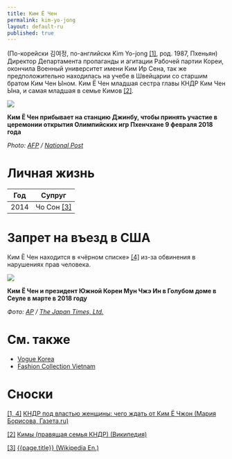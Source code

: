 ```yaml
---
title: Ким Ё Чен
permalink: kim-yo-jong
layout: default-ru
published: true
---
```


(По-корейски 김여정, по-английски Kim Yo-jong <span id="a1">[\[1\]](#f1)</span>, род. 1987, Пхеньян) Директор Департамента пропаганды и агитации Рабочей партии Кореи, окончила Военный университет имени Ким Ир Сена, так же предположительно находилась на учебе в Швейцарии со старшим братом Ким Чен Ыном. Ким Ё Чен младшая сестра главы КНДР Ким Чен Ына, и самая младшая в семье Кимов <span id="a2">[\[2\]](#f2).

![](https://nationalpostcom.files.wordpress.com/2018/02/north10.jpg)

**Ким Ё Чен прибывает на станцию Джинбу, чтобы принять участие в церемонии открытия Олимпийских игр Пхенчхане 9 февраля 2018 года**

*Photo: [AFP](afp) / [National Post](http://nationalpost.com/sports/olympics/kim-jong-uns-sister-is-the-most-powerful-woman-in-north-korea-and-a-vip-at-the-olympics)*

# Личная жизнь

|Год|Супруг|
|-|-|
|2014|Чо Сон <span id="a3">[\[3\]](#f3)</span>|

# Запрет на въезд в США

Ким Ё Чен находится в «чёрном списке» <span id="a4">[\[4\]](#f4)</span> из-за обвинения в нарушениях прав человека.

![](https://www.japantimes.co.jp/wp-content/uploads/2018/02/f-koranalysis-a-20180212-870x687.jpg)

**Ким Ё Чен и президент Южной Кореи Мун Чжэ Ин в Голубом доме в Сеуле в марте в 2018 году**

*Фото: [AP](ap) / [The Japan Times, Ltd.](https://www.japantimes.co.jp/news/2018/02/11/asia-pacific/politics-diplomacy-asia-pacific/divide-conquer-north-korean-charm-offensive-likely-exacerbate-fissures-u-s-alliance/#.WpxuUJO5vzY)*

# См. также

+ [Vogue Korea](vogue-korea)
+ [Fashion Collection Vietnam](fashion-collection-vietnam)

# Сноски

[[1, 4]](#a1) <span id="f1"></span> [КНДР под властью женщины: чего ждать от Ким Ё Чжон (Мария Борисова, Газета.ru)](https://www.gazeta.ru/lifestyle/style/2018/02/a_11650981.shtml)

[[2]](#a2) <span id="f2"></span> [Кимы (правящая семья КНДР) (Википедия)](https://en.wikipedia.org/wiki/Кимы_(правящая_семья_КНДР))

[[3]](#a3) <span id="f3"></span> [{{page.title}} (Wikipedia En.)](https://en.wikipedia.org/wiki/Kim_Yo-jong)
